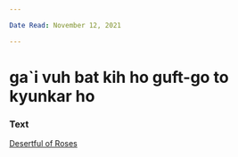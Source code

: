 ```yaml
---

Date Read: November 12, 2021

---
```


# ga`i vuh bat kih ho guft-go to kyunkar ho

### Text
[Desertful of Roses](http://www.columbia.edu/itc/mealac/pritchett/00ghalib/125/index_125.html)

